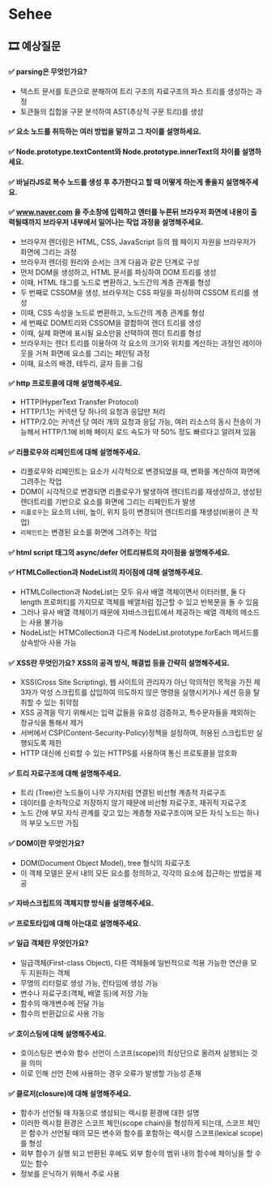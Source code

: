  # Sehee

## 🎞 예상질문

#### ✅ parsing은 무엇인가요?
- 텍스트 문서를 토큰으로 분해하여 트리 구조의 자료구조의 파스 트리를 생성하는 과정
- 토큰들의 집합을 구문 분석하여 AST(추상적 구문 트리)를 생성

#### ✅ 요소 노드를 취득하는 여러 방법을 말하고 그 차이를 설명하세요.

#### ✅ Node.prototype.textContent와 Node.prototype.innerText의 차이를 설명하세요.

#### ✅ 바닐라JS로 복수 노드를 생성 후 추가한다고 할 때 어떻게 하는게 좋을지 설명해주세요.

#### ✅ www.naver.com 을 주소창에 입력하고 엔터를 누른뒤 브라우저 화면에 내용이 출력될때까지 브라우저 내부에서 일어나는 작업 과정을 설명해주세요.
- 브라우저 렌더링은 HTML, CSS, JavaScript 등의 웹 페이지 자원을 브라우저가 화면에 그리는 과정
- 브라우저 렌더링 원리와 순서는 크게 다음과 같은 단계로 구성
- 먼저 DOM을 생성하고, HTML 문서를 파싱하여 DOM 트리를 생성
- 이때, HTML 태그를 노드로 변환하고, 노드간의 계층 관계를 형성
- 두 번째로 CSSOM을 생성, 브라우저는 CSS 파일을 파싱하여 CSSOM 트리를 생성
- 이때, CSS 속성을 노드로 변환하고, 노드간의 계층 관계를 형성
- 세 번째로 DOM트리와 CSSOM을 결합하여 렌더 트리를 생성
- 이때, 실제 화면에 표시될 요소만을 선택하여 렌더 트리를 형성
- 브라우저는 렌더 트리를 이용하여 각 요소의 크기와 위치를 계산하는 과정인 레이아웃을 거쳐 화면에 요소를 그리는 페인팅 과정
- 이때, 요소의 배경, 테두리, 글자 등을 그림

#### ✅ http 프로토콜에 대해 설명해주세요.
- HTTP(HyperText Transfer Protocol)
- HTTP/1.1는 커넥션 당 하나의 요청과 응답만 처리
- HTTP/2.0는 커넥션 당 여러 개의 요청과 응답 가능, 여러 리소스의 동시 전송이 가능해서 HTTP/1.1에 비해 페이지 로드 속도가 약 50% 정도 빠르다고 알려져 있음

#### ✅ 리플로우와 리페인트에 대해 설명해주세요.
- 리플로우와 리페인트는 요소가 시각적으로 변경되었을 때, 변화를 계산하여 화면에 그려주는 작업
-  DOM이 시각적으로 변경되면 리플로우가 발생하여 렌더트리를 재생성하고, 생성된 렌더트리를 기반으로 요소를 화면에 그리는 리페인트가 발생
- `리플로우`는 요소의 너비, 높이, 위치 등이 변경되어 렌더트리를 재생성(비용이 큰 작업)
- `리페인트`는 변경된 요소를 화면에 그려주는 작업

#### ✅ html script 태그의 async/defer 어트리뷰트의 차이점을 설명해주세요.

#### ✅ HTMLCollection과 NodeList의 차이점에 대해 설명해주세요.
- HTMLCollection과 NodeList는 모두 유사 배열 객체이면서 이터러블, 둘 다 length 프로퍼티를 가지므로 객체를 배열처럼 접근할 수 있고 반복문을 돌 수 있음
- 그러나 유사 배열 객체이기 때문에 자바스크립트에서 제공하는 배열 객체의 메소드는 사용 불가능
- NodeList는 HTMCollection과 다르게 NodeList.prototype.forEach 메서드를 상속받아 사용 가능

#### ✅ XSS란 무엇인가요? XSS의 공격 방식, 해결법 등을 간략히 설명해주세요.
- XSS(Cross Site Scripting), 웹 사이트의 관리자가 아닌 악의적인 목적을 가진 제 3자가 악성 스크립트를 삽입하여 의도하지 않은 명령을 실행시키거나 세션 등을 탈취할 수 있는 취약점
- XSS 공격을 막기 위해서는 입력 값들을 유효성 검증하고, 특수문자들을 제외하는 정규식을 통해서 제거
- 서버에서 CSP(Content-Security-Policy)정책을 설정하여, 허용된 스크립트만 실행되도록 제한
- HTTP 대신에 신뢰할 수 있는 HTTPS를 사용하여 통신 프로토콜을 암호화

#### ✅ 트리 자료구조에 대해 설명해주세요.
- 트리 (Tree)란 노드들이 나무 가지처럼 연결된 비선형 계층적 자료구조
- 데이터를 순차적으로 저장하지 않기 때문에 비선형 자료구조, 재귀적 자료구조
- 노드 간에 부모 자식 관계를 갖고 있는 계층형 자료구조이며 모든 자식 노드는 하나의 부모 노드만 가짐

#### ✅ DOM이란 무엇인가요?
- DOM(Document Object Model), tree 형식의 자료구조
- 이 객체 모델은 문서 내의 모든 요소를 정의하고, 각각의 요소에 접근하는 방법을 제공

#### ✅ 자바스크립트의 객체지향 방식을 설명해주세요.

#### ✅ 프로토타입에 대해 아는대로 설명해주세요.

#### ✅ 일급 객체란 무엇인가요?
- 일급객체(First-class Object), 다른 객체들에 일반적으로 적용 가능한 연산을 모두 지원하는 객체
- 무명의 리터럴로 생성 가능, 런타임에 생성 가능
- 변수나 자료구조(객체, 배열 등)에 저장 가능
- 함수의 매개변수에 전달 가능
- 함수의 반환값으로 사용 가능

#### ✅ 호이스팅에 대해 설명해주세요.

- 호이스팅은 변수와 함수 선언이 스코프(scope)의 최상단으로 올려져 실행되는 것을 의미
- 이로 인해 선언 전에 사용하는 경우 오류가 발생할 가능성 존재

#### ✅ 클로저(closure)에 대해 설명해주세요.

- 함수가 선언될 때 자동으로 생성되는 렉시컬 환경에 대한 설명
- 이러한 렉시컬 환경은 스코프 체인(scope chain)을 형성하게 되는데, 스코프 체인은 함수가 선언될 때의 모든 변수와 함수를 포함하는 렉시컬 스코프(lexical scope)를 형성
- 외부 함수가 실행 되고 반환된 후에도 외부 함수의 범위 내의 함수에 체이닝을 할 수 있는 함수
- 정보를 은닉하기 위해서 주로 사용